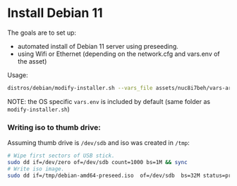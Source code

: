 # Install Debian 11
The goals are to set up:
- automated install of Debian 11 server using preseeding.
- using Wifi or Ethernet (depending on the network.cfg and vars.env of the asset)

Usage:
```sh
distros/debian/modify-installer.sh --vars_file assets/nuc8i7beh/vars-armed.env
```
NOTE: the OS specific `vars.env` is included by default (same folder as `modify-installer.sh`)

### Writing iso to thumb drive:
Assuming thumb drive is `/dev/sdb` and iso was created in `/tmp`:
```sh
# Wipe first sectors of USB stick.
sudo dd if=/dev/zero of=/dev/sdb count=1000 bs=1M && sync
# Write iso image.
sudo dd if=/tmp/debian-amd64-preseed.iso  of=/dev/sdb  bs=32M status=progress && sync
```